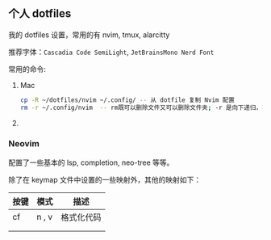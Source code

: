 ## 个人 dotfiles
我的 dotfiles 设置，常用的有 nvim, tmux, alarcitty



推荐字体：` Cascadia Code SemiLight `,  `JetBrainsMono Nerd Font`



常用的命令:

1. Mac

   ```bash
   cp -R ~/dotfiles/nvim ~/.config/ -- 从 dotfile 复制 Nvim 配置
   rm -r ~/.config/nvim  -- rm既可以删除文件又可以删除文件夹; -r 是向下递归，不管有多少级目录，一并删除
   ```

   

2. 

### Neovim 
配置了一些基本的 lsp, completion, neo-tree 等等。

除了在 keymap 文件中设置的一些映射外，其他的映射如下：

| 按键       | 模式  | 描述       |
| ---------- | :---- | ---------- |
| <leader>cf | n , v | 格式化代码 |
|            |       |            |
|            |       |            |

